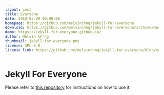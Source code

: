 ```yaml
---
layout: post
title: Everyone
date: 2018-05-29 00:00:00
homepage: https://github.com/melvinchng/jekyll-for-everyone
download: https://github.com/melvinchng/jekyll-for-everyone/archive/master.zip
demo: https://jekyll-for-everyone.github.io/
author: Melvin Ch'ng
thumbnail: jekyll-for-everyone.png
license: GPL-3.0
license_link: https://github.com/melvinchng/jekyll-for-everyone/blob/master/LICENSE
---
```


# Jekyll For Everyone
Please refer to [this repository](https://github.com/melvinchng/jekyll-for-everyone) for instructions on how to use it.
